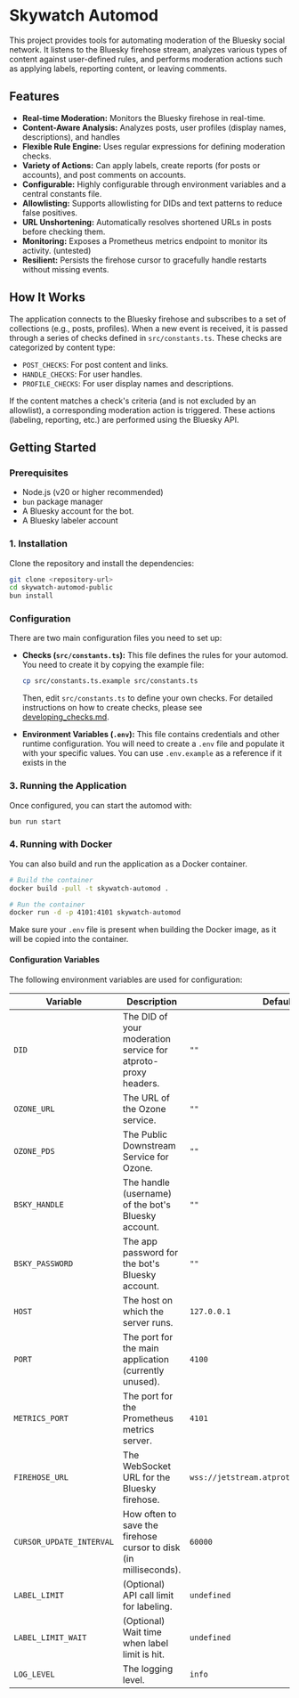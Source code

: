 # Skywatch Automod

This project provides tools for automating moderation of the Bluesky social network. It listens to the Bluesky firehose stream, analyzes various types of content against user-defined rules, and performs moderation actions such as applying labels, reporting content, or leaving comments.

## Features

- **Real-time Moderation:** Monitors the Bluesky firehose in real-time.
- **Content-Aware Analysis:** Analyzes posts, user profiles (display names, descriptions), and handles
- **Flexible Rule Engine:** Uses regular expressions for defining moderation checks.
- **Variety of Actions:** Can apply labels, create reports (for posts or accounts), and post comments on accounts.
- **Configurable:** Highly configurable through environment variables and a central constants file.
- **Allowlisting:** Supports allowlisting for DIDs and text patterns to reduce false positives.
- **URL Unshortening:** Automatically resolves shortened URLs in posts before checking them.
- **Monitoring:** Exposes a Prometheus metrics endpoint to monitor its activity. (untested)
- **Resilient:** Persists the firehose cursor to gracefully handle restarts without missing events.

## How It Works

The application connects to the Bluesky firehose and subscribes to a set of collections (e.g., posts, profiles). When a new event is received, it is passed through a series of checks defined in `src/constants.ts`. These checks are categorized by content type:

- `POST_CHECKS`: For post content and links.
- `HANDLE_CHECKS`: For user handles.
- `PROFILE_CHECKS`: For user display names and descriptions.

If the content matches a check's criteria (and is not excluded by an allowlist), a corresponding moderation action is triggered. These actions (labeling, reporting, etc.) are performed using the Bluesky API.

## Getting Started

### Prerequisites

- Node.js (v20 or higher recommended)
- `bun` package manager
- A Bluesky account for the bot.
- A Bluesky labeler account

### 1. Installation

Clone the repository and install the dependencies:

```bash
git clone <repository-url>
cd skywatch-automod-public
bun install
```

### Configuration

There are two main configuration files you need to set up:

- **Checks (`src/constants.ts`):**
  This file defines the rules for your automod. You need to create it by copying the example file:

  ```bash
  cp src/constants.ts.example src/constants.ts
  ```

  Then, edit `src/constants.ts` to define your own checks. For detailed instructions on how to create checks, please see [developing_checks.md](./src/developing_checks.md).

- **Environment Variables (`.env`):**
  This file contains credentials and other runtime configuration. You will need to create a `.env` file and populate it with your specific values. You can use `.env.example` as a reference if it exists in the

### 3. Running the Application

Once configured, you can start the automod with:

```bash
bun run start
```

### 4. Running with Docker

You can also build and run the application as a Docker container.

```bash
# Build the container
docker build -pull -t skywatch-automod .

# Run the container
docker run -d -p 4101:4101 skywatch-automod
```

Make sure your `.env` file is present when building the Docker image, as it will be copied into the container.

#### Configuration Variables

The following environment variables are used for configuration:

| Variable                 | Description                                                      | Default                                   |
| ------------------------ | ---------------------------------------------------------------- | ----------------------------------------- |
| `DID`                    | The DID of your moderation service for atproto-proxy headers.    | `""`                                      |
| `OZONE_URL`              | The URL of the Ozone service.                                    | `""`                                      |
| `OZONE_PDS`              | The Public Downstream Service for Ozone.                         | `""`                                      |
| `BSKY_HANDLE`            | The handle (username) of the bot's Bluesky account.              | `""`                                      |
| `BSKY_PASSWORD`          | The app password for the bot's Bluesky account.                  | `""`                                      |
| `HOST`                   | The host on which the server runs.                               | `127.0.0.1`                               |
| `PORT`                   | The port for the main application (currently unused).            | `4100`                                    |
| `METRICS_PORT`           | The port for the Prometheus metrics server.                      | `4101`                                    |
| `FIREHOSE_URL`           | The WebSocket URL for the Bluesky firehose.                      | `wss://jetstream.atproto.tools/subscribe` |
| `CURSOR_UPDATE_INTERVAL` | How often to save the firehose cursor to disk (in milliseconds). | `60000`                                   |
| `LABEL_LIMIT`            | (Optional) API call limit for labeling.                          | `undefined`                               |
| `LABEL_LIMIT_WAIT`       | (Optional) Wait time when label limit is hit.                    | `undefined`                               |
| `LOG_LEVEL`              | The logging level.                                               | `info`                                    |
